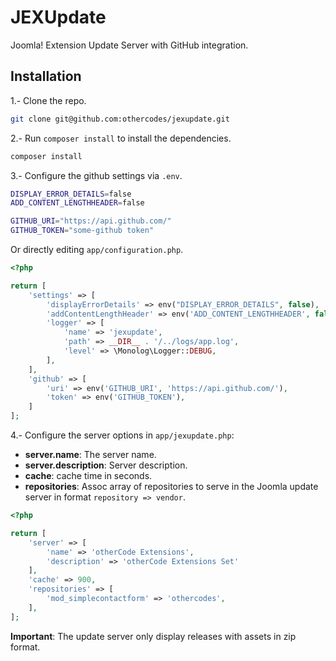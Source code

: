 # JEXUpdate

Joomla! Extension Update Server with GitHub integration.

## Installation

1.- Clone the repo.

```bash
git clone git@github.com:othercodes/jexupdate.git
```

2.- Run `composer install` to install the dependencies.

```bash
composer install
```

3.- Configure the github settings via `.env`.

```bash
DISPLAY_ERROR_DETAILS=false
ADD_CONTENT_LENGTHHEADER=false

GITHUB_URI="https://api.github.com/"
GITHUB_TOKEN="some-github token"
```

Or directly editing `app/configuration.php`.

```php
<?php

return [
    'settings' => [
        'displayErrorDetails' => env("DISPLAY_ERROR_DETAILS", false),
        'addContentLengthHeader' => env('ADD_CONTENT_LENGTHHEADER', false),
        'logger' => [
            'name' => 'jexupdate',
            'path' => __DIR__ . '/../logs/app.log',
            'level' => \Monolog\Logger::DEBUG,
        ],
    ],
    'github' => [
        'uri' => env('GITHUB_URI', 'https://api.github.com/'),
        'token' => env('GITHUB_TOKEN'),
    ]
];
```
4.- Configure the server options in `app/jexupdate.php`:

- **server.name**: The server name.
- **server.description**: Server description.
- **cache**: cache time in seconds.
- **repositories**: Assoc array of repositories to serve in the Joomla update server in format `repository => vendor`.

```php
<?php

return [
    'server' => [
        'name' => 'otherCode Extensions',
        'description' => 'otherCode Extensions Set'
    ],
    'cache' => 900,
    'repositories' => [
        'mod_simplecontactform' => 'othercodes',
    ],
];
```

**Important**: The update server only display releases with assets in zip format.
